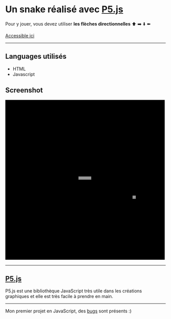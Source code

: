 # Un snake réalisé avec [P5.js](https://p5js.org/)

Pour y jouer, vous devez utiliser **les flèches directionnelles** :arrow_up: :arrow_right: :arrow_down: :arrow_left:

[Accessible ici](https://balthazar-delvaux.github.io/Snake/)

----------
## Languages utilisés

- HTML
- Javascript

## Screenshot

![snake screenshot](img/snake-screenshot.png)

-------

## [P5.js](https://p5js.org/)

P5.js est une bibliothèque JavaScript très utile dans les créations graphiques et elle est très facile à prendre en main.

----------

Mon premier projet en JavaScript, des [bugs](https://github.com/Balthazar-Delvaux/Snake/issues) sont présents :)